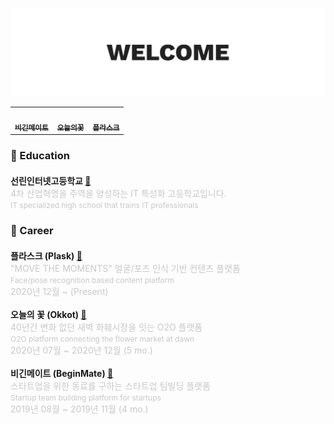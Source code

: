 [![](https://github.com/0xbono/0xbono/blob/master/banner.svg)](https://sonjim.in)

<table>
    <tr>
        <td align="center"><a href="https://kentcdodds.com"><img src="https://www.sonjim.in/assets/beginmate_logo.svg"
                    width="320px;" alt="" /><br /><sub><b>비긴메이트</b></sub></a><br /></td>
        <td align="center"><a href="https://github.com/jfmengels"><img src="https://www.sonjim.in/assets/okkot_logo.svg"
                    width="320px;" alt="" /><br /><sub><b>오늘의꽃</b></sub></a><br /></td>
        <td align="center"><a href="https://jakebolam.com"><img src="https://www.sonjim.in/assets/plask_logo.svg"
                    width="320px;" alt="" /><br /><sub><b>플라스크</b></sub></a><br />
        </td>
    </tr>
</table>

### <b> 🏫 Education </b>

<div style="margin-top: 20px; margin-bottom: 20px;">
    <span id="title"><b>선린인터넷고등학교 <a href="http://sunrint.hs.kr">🔗</a></b></span>
    <br>
    <span id="description" style="color: #C8C8C8">4차 산업혁명을 주역을 양성하는 IT 특성화 고등학교입니다.</span><br>
    <span id="description" style="font-size: 12px; color: #C8C8C8">IT specialized high school that trains IT
        professionals</span>
</div>

### <b> 🏢 Career </b>

<div style="margin-top: 20px;">
    <span id="title"><b>플라스크 (Plask) <a href="https://myplask.com">🔗</a></b></span>
    <br>
    <span id="description" style="color: #C8C8C8">"MOVE THE MOMENTS" 얼굴/포즈 인식 기반 컨텐츠 플랫폼</span><br>
    <span id="description" style="font-size: 12px; color: #C8C8C8">Face/pose recognition based content platform</span>
    <br>
    <span id="description" style="color: #C8C8C8">2020년 12월 ~ (Present)<span>
</div>
<br>
<div>
    <span id="title"><b>오늘의 꽃 (Okkot) <a href="https://okkot.com">🔗</a></b></span>
    <br>
    <span id="description" style="color: #C8C8C8">40년간 변화 없던 새벽 화훼시장을 잇는 O2O 플랫폼</span><br>
    <span id="description" style="font-size: 12px; color: #C8C8C8">O2O platform connecting the flower market at
        dawn</span>
    <br>
    <span id="description" style="color: #C8C8C8">2020년 07월 ~ 2020년 12월 (5 mo.)</span>
</div>
<br>
<div>
    <span id="title"><b>비긴메이트 (BeginMate) <a href="https://beginmate.com">🔗</a></b></span>
    <br>
    <span id="description" style="color: #C8C8C8">스타트업을 위한 동료를 구하는 스타트업 팀빌딩 플랫폼</span><br>
    <span id="description" style="font-size: 12px; color: #C8C8C8">Startup team building platform for startups</span>
    <br>
    <span id="description" style="color: #C8C8C8">2019년 08월 ~ 2019년 11월 (4 mo.)</span>
    <div>
